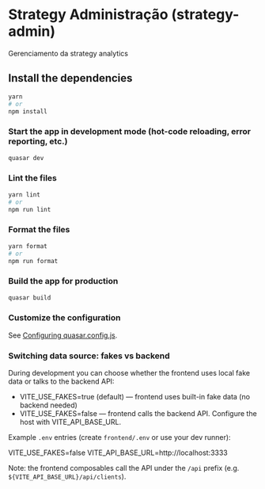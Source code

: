 # Strategy Administração (strategy-admin)

Gerenciamento da strategy analytics

## Install the dependencies
```bash
yarn
# or
npm install
```

### Start the app in development mode (hot-code reloading, error reporting, etc.)
```bash
quasar dev
```


### Lint the files
```bash
yarn lint
# or
npm run lint
```


### Format the files
```bash
yarn format
# or
npm run format
```


### Build the app for production
```bash
quasar build
```

### Customize the configuration
See [Configuring quasar.config.js](https://v2.quasar.dev/quasar-cli-vite/quasar-config-js).

### Switching data source: fakes vs backend

During development you can choose whether the frontend uses local fake data or talks to the backend API:

- VITE_USE_FAKES=true (default) — frontend uses built-in fake data (no backend needed)
- VITE_USE_FAKES=false — frontend calls the backend API. Configure the host with VITE_API_BASE_URL.

Example `.env` entries (create `frontend/.env` or use your dev runner):

VITE_USE_FAKES=false
VITE_API_BASE_URL=http://localhost:3333

Note: the frontend composables call the API under the `/api` prefix (e.g. `${VITE_API_BASE_URL}/api/clients`).

